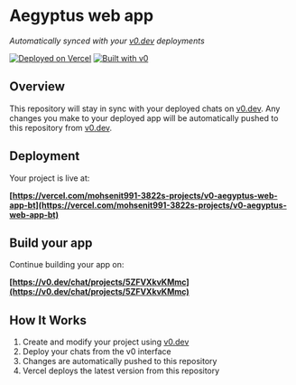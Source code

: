 # Aegyptus web app

*Automatically synced with your [v0.dev](https://v0.dev) deployments*

[![Deployed on Vercel](https://img.shields.io/badge/Deployed%20on-Vercel-black?style=for-the-badge&logo=vercel)](https://vercel.com/mohsenit991-3822s-projects/v0-aegyptus-web-app-bt)
[![Built with v0](https://img.shields.io/badge/Built%20with-v0.dev-black?style=for-the-badge)](https://v0.dev/chat/projects/5ZFVXkvKMmc)

## Overview

This repository will stay in sync with your deployed chats on [v0.dev](https://v0.dev).
Any changes you make to your deployed app will be automatically pushed to this repository from [v0.dev](https://v0.dev).

## Deployment

Your project is live at:

**[https://vercel.com/mohsenit991-3822s-projects/v0-aegyptus-web-app-bt](https://vercel.com/mohsenit991-3822s-projects/v0-aegyptus-web-app-bt)**

## Build your app

Continue building your app on:

**[https://v0.dev/chat/projects/5ZFVXkvKMmc](https://v0.dev/chat/projects/5ZFVXkvKMmc)**

## How It Works

1. Create and modify your project using [v0.dev](https://v0.dev)
2. Deploy your chats from the v0 interface
3. Changes are automatically pushed to this repository
4. Vercel deploys the latest version from this repository